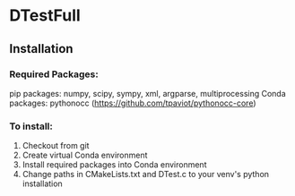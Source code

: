 # DTestFull

## Installation
### Required Packages:

pip packages: numpy, scipy, sympy, xml, argparse, multiprocessing
Conda packages: pythonocc (https://github.com/tpaviot/pythonocc-core)

### To install:

1. Checkout from git
2. Create virtual Conda environment
3. Install required packages into Conda environment
4. Change paths in CMakeLists.txt and DTest.c to your venv's python installation
